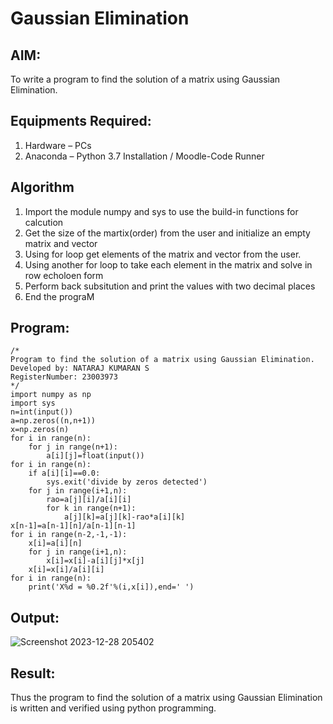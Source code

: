 # Gaussian Elimination

## AIM:
To write a program to find the solution of a matrix using Gaussian Elimination.

## Equipments Required:
1. Hardware – PCs
2. Anaconda – Python 3.7 Installation / Moodle-Code Runner

## Algorithm
 1. Import the module numpy and sys to use the build-in functions for calcution
 2. Get the size of the martix(order) from the user and initialize an empty matrix and vector
 3. Using for loop get elements of the matrix and vector from the user.
 4. Using another for loop to take each element in the matrix and solve in row echoloen form
 5. Perform back subsitution and print the values with two decimal places
 6. End the prograM

## Program:
```
/*
Program to find the solution of a matrix using Gaussian Elimination.
Developed by: NATARAJ KUMARAN S
RegisterNumber: 23003973
*/
import numpy as np
import sys
n=int(input())
a=np.zeros((n,n+1))
x=np.zeros(n)
for i in range(n):
    for j in range(n+1):
        a[i][j]=float(input())
for i in range(n):
    if a[i][i]==0.0:
        sys.exit('divide by zeros detected')
    for j in range(i+1,n):
        rao=a[j][i]/a[i][i]
        for k in range(n+1):
            a[j][k]=a[j][k]-rao*a[i][k]
x[n-1]=a[n-1][n]/a[n-1][n-1]
for i in range(n-2,-1,-1):
    x[i]=a[i][n]
    for j in range(i+1,n):
        x[i]=x[i]-a[i][j]*x[j]
    x[i]=x[i]/a[i][i]
for i in range(n):
    print('X%d = %0.2f'%(i,x[i]),end=' ')
```

## Output:
![Screenshot 2023-12-28 205402](https://github.com/nataraj26/Gaussian/assets/147514615/d6fe473c-a134-4bfc-9974-56bc6f529463)



## Result:
Thus the program to find the solution of a matrix using Gaussian Elimination is written and verified using python programming.

